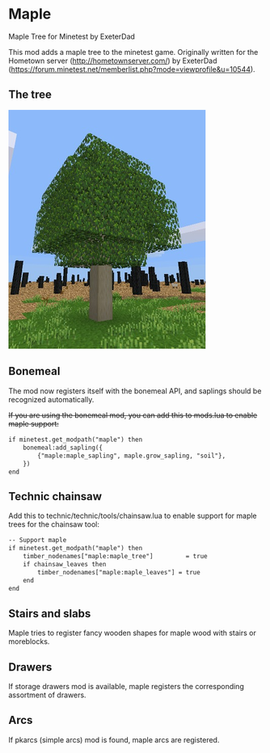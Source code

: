 # Maple
Maple Tree for Minetest by ExeterDad

This mod adds a maple tree to the minetest game. Originally written for the Hometown server (http://hometownserver.com/) by ExeterDad (https://forum.minetest.net/memberlist.php?mode=viewprofile&u=10544).

## The tree

![Maple Tree](https://github.com/h-v-smacker/maple/blob/master/maple_in_the_wild.jpg)

## Bonemeal

The mod now registers itself with the bonemeal API, and saplings should be recognized automatically.

~~If you are using the bonemeal mod, you can add this to mods.lua to enable maple support:~~

```
if minetest.get_modpath("maple") then
	bonemeal:add_sapling({
		{"maple:maple_sapling", maple.grow_sapling, "soil"},
	})
end
```

## Technic chainsaw

Add this to technic/technic/tools/chainsaw.lua to enable support for maple trees for the chainsaw tool:

```
-- Support maple
if minetest.get_modpath("maple") then
	timber_nodenames["maple:maple_tree"]         = true
	if chainsaw_leaves then
		timber_nodenames["maple:maple_leaves"] = true
	end
end
```

## Stairs and slabs

Maple tries to register fancy wooden shapes for maple wood with stairs or moreblocks.

## Drawers

If storage drawers mod is available, maple registers the corresponding assortment of drawers.

## Arcs

If pkarcs (simple arcs) mod is found, maple arcs are registered.